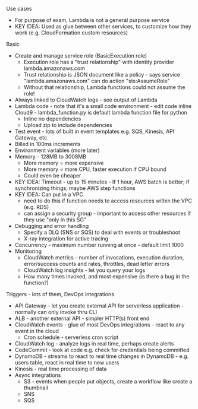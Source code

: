 Use cases
- For purpose of exam, Lambda is not a general purpose service
- KEY IDEA: Used as glue between other services, to customize how they work (e.g. CloudFormation custom resources)

Basic
- Create and manage service role (BasicExecution role)
  - Execution role has a "trust relationship" with identity provider lambda.amazonaws.com
  - Trust relationship is JSON document like a policy - says service "lambda.amazonaws.com" can do action "sts:AssumeRole"
  - Without that relationship, Lambda functions could not assume the role!
- Always linked to CloudWatch logs - see output of Lambda
- Lambda code - note that it's a small code environment - edit code inline Cloud9 - lambda_function.py is default lambda function file for python
  - Inline no dependencies
  - Upload zip to include dependencies
- Test event - lots of built in event templates e.g. SQS, Kinesis, API Gateway, etc.
- Billed in 100ms increments
- Environment variables (more later)
- Memory - 128MB to 3008MB
  - More memory = more expensive
  - More memory = more CPU, faster execution if CPU bound
  - Could even be cheaper
- KEY IDEA: Timeout - up to 15 minutes - If 1 hour, AWS batch is better; if synchronizing things, maybe AWS step functions
- KEY IDEA: Can put in a VPC 
  - need to do this if function needs to access resources within the VPC (e.g. RDS)
  - can assign a security group - important to access other resources if they use "only in this SG"
- Debugging and error handling
  - Specify a DLQ (SNS or SQS) to deal with events or troubleshoot
  - X-ray integration for active tracing
- Concurrency - maximum number running at once - default limit 1000
- Monitoring
  - CloudWatch metrics - number of invocations, execution duration, error/success counts and rates, throttles, dead letter errors
  - CloudWatch log insights - let you query your logs
  - How many times invoked, and most expensive (is there a bug in the function?)

Triggers - lots of them, DevOps integrations
- API Gateway - let you create external API for serverless application - normally can only invoke thru CLI
- ALB - another external API - simpler HTTP(s) front end
- CloudWatch events - glue of most DevOps integrations - react to any event in the cloud 
  - Cron schedule - serverless cron script
- CloudWatch log - analyze logs in real time, perhaps create alerts
- CodeCommit - look at code e.g. check for credentials being committed
- DynamoDB - streams to react to real time changes in DynamoDB - e.g. users table, react in real time to new users
- Kinesis - real time processing of data
- Async integrations
  - S3 - events when people put objects, create a workflow like create a thumbnail
  - SNS
  - SQS

